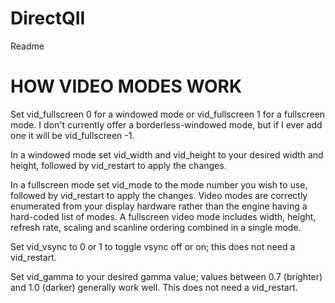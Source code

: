 # DirectQII
Readme


HOW VIDEO MODES WORK
====================
Set vid_fullscreen 0 for a windowed mode or vid_fullscreen 1 for a fullscreen mode.  I don't currently offer a borderless-windowed mode, but if I ever add one it will be vid_fullscreen -1.

In a windowed mode set vid_width and vid_height to your desired width and height, followed by vid_restart to apply the changes.

In a fullscreen mode set vid_mode to the mode number you wish to use, followed by vid_restart to apply the changes.
Video modes are correctly enumerated from your display hardware rather than the engine having a hard-coded list of modes.
A fullscreen video mode includes width, height, refresh rate, scaling and scanline ordering combined in a single mode.

Set vid_vsync to 0 or 1 to toggle vsync off or on; this does not need a vid_restart.

Set vid_gamma to your desired gamma value; values between 0.7 (brighter) and 1.0 (darker) generally work well.  This does not need a vid_restart.
